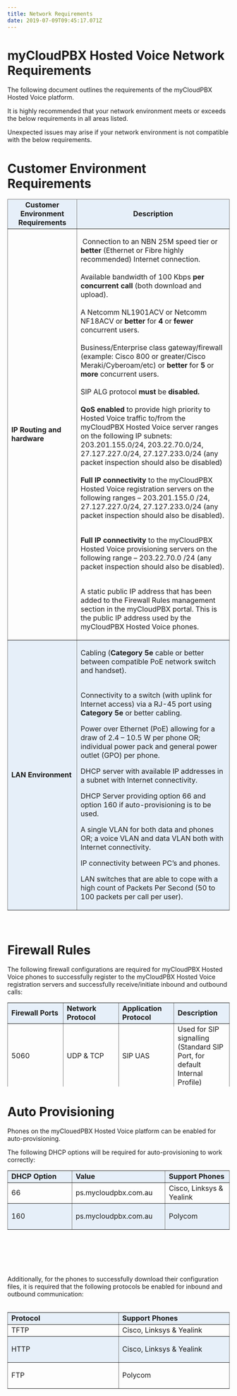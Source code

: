 ```yaml
---
title: Network Requirements
date: 2019-07-09T09:45:17.071Z
---
```

# myCloudPBX Hosted Voice Network Requirements

The following document outlines the requirements of the myCloudPBX Hosted Voice platform. 

It is highly recommended that your network environment meets or exceeds the below requirements in all areas listed. 

Unexpected issues may arise if your network environment is not compatible with the below requirements. 

# Customer Environment Requirements

<table class="editorDemoTable" style="vertical-align: top; border-style: none;" border="black">
<thead>
<tr>
<td style="background-color: rgba(29, 119, 209, 0.1); width: 140px; text-align: center;"><b>Customer Environment Requirements</b></td>
<td style="background-color: rgba(29, 119, 209, 0.1); width: 600px; text-align: center;"><b>Description</b></td>
</tr>
</thead>
<tbody>
<tr>
<td style="min-width: 140px; width: 140px;"><span style="font-weight: 400;"><b>IP Routing and hardware</b></span></td>
<td style="width: 600px;">
<p><span style="font-weight: 400;">&nbsp;</span><span style="font-weight: 400;">Connection to an NBN 25M speed tier or </span><b>better </b><span style="font-weight: 400;">(Ethernet or Fibre highly recommended) Internet connection.</span><span style="font-weight: 400;"><br /></span><span style="font-weight: 400;"><br /></span><span style="font-weight: 400;">Available bandwidth of 100 Kbps </span><b>per concurrent call </b><span style="font-weight: 400;">(both download and upload). </span><span style="font-weight: 400;"><br /></span><span style="font-weight: 400;"><br /></span><span style="font-weight: 400;">A Netcomm NL1901ACV or Netcomm NF18ACV or </span><b>better </b><span style="font-weight: 400;">for </span><b>4</b><span style="font-weight: 400;"> or </span><b>fewer </b><span style="font-weight: 400;">concurrent users. </span><span style="font-weight: 400;"><br /></span><span style="font-weight: 400;"><br /></span><span style="font-weight: 400;">Business/Enterprise class gateway/firewall (example: Cisco 800 or greater/Cisco Meraki/Cyberoam/etc</span><span style="font-weight: 400;">)</span><span style="font-weight: 400;"> or </span><b>better </b><span style="font-weight: 400;">for </span><b>5</b><span style="font-weight: 400;"> or </span><b>more </b><span style="font-weight: 400;">concurrent users.</span><span style="font-weight: 400;"><br /></span><span style="font-weight: 400;"><br /></span><span style="font-weight: 400;">SIP ALG protocol </span><b>must </b><span style="font-weight: 400;">be </span><b>disabled.</b><b><br /></b><b><br /></b><b>QoS enabled</b><span style="font-weight: 400;"> to provide high priority to Hosted Voice traffic to/from the myCloudPBX Hosted Voice server ranges on the following IP subnets: 203.201.155.0/24, 203.22.70.0/24, 27.127.227.0/24, 27.127.233.0/24 (any packet inspection should also be disabled)</span><span style="font-weight: 400;"><br /><b><br />Full IP connectivity</b><span> to the myCloudPBX Hosted Voice registration servers on the following ranges &ndash; 203.201.155.0 /24, 27.127.227.0/24, 27.127.233.0/24 (any packet inspection should also be disabled).<br /><br /></span></span></p>
<b>Full IP connectivity</b><span style="font-weight: 400;"><span style="font-weight: 400;"> to the myCloudPBX Hosted Voice provisioning servers on the following range &ndash; 203.22.70.0 /24 (any packet inspection should also be disabled).<br /><br /></span></span>
<p><span style="font-weight: 400;">A static public IP address that has been added to the Firewall Rules management section in the myCloudPBX portal. This is the public IP address used by the myCloudPBX Hosted Voice phones.</span></p>
</td>
</tr>
<tr>
<td style="background-color: rgba(29, 119, 209, 0.1); width: 140px;"><b>LAN Environment</b></td>
<td style="background-color: rgba(29, 119, 209, 0.1); width: 600px;">
<p><span style="font-weight: 400;">Cabling (</span><b>Category 5e</b><span style="font-weight: 400;"> cable or better between compatible PoE network switch and handset).</span></p>
<p><span><br />Connectivity to a switch (with uplink for Internet access) via a RJ-45 port using </span><b>Category 5e </b><span>or better cabling.</span></p>Power over Ethernet (PoE) allowing for a draw of 2.4 – 10.5 W per phone OR; individual power pack and general power outlet (GPO) per phone.

DHCP server with available IP addresses in a subnet with Internet connectivity.

DHCP Server providing option 66 and option 160 if auto-provisioning is to be used.

A single VLAN for both data and phones OR; a voice VLAN and data VLAN both with Internet connectivity.

IP connectivity between PC’s and phones.

LAN switches that are able to cope with a high count of Packets Per Second (50 to 100 packets per call per user). 

</td>
</tr>
</tbody>
</table>

</br>

# Firewall Rules

The following firewall configurations are required for myCloudPBX Hosted Voice phones to successfully register to the myCloudPBX Hosted Voice registration servers and successfully receive/initiate inbound and outbound calls:


<table border="1" style="height: 190px; width: 100%; border-collapse: collapse; border-style: none;">
<tbody>
<tr style="height: 21px;">
<td style="background-color: rgba(29, 119, 209, 0.1); width: 25%; height: 21px;"><strong>Firewall Ports</strong></td>
<td style="background-color: rgba(29, 119, 209, 0.1); width: 25%; height: 21px;"><strong>Network Protocol</strong></td>
<td style="background-color: rgba(29, 119, 209, 0.1); width: 25%; height: 21px;"><strong>Application Protocol</strong></td>
<td style="background-color: rgba(29, 119, 209, 0.1); width: 25%; height: 21px;"><strong>Description</strong></td>
</tr>
<tr style="height: 21px;">
<td style="width: 25%; height: 21px;">5060</td>
<td style="width: 25%; height: 21px;">UDP &amp; TCP</td>
<td style="width: 25%; height: 21px;">SIP UAS</td>
<td style="width: 25%; height: 21px;">Used for SIP signalling (Standard SIP Port, for default Internal Profile)</td>
</tr>
<tr style="height: 21px;">
<td style="background-color: rgba(29, 119, 209, 0.1); width: 25%; height: 21px;">16384 - 32768</td>
<td style="background-color: rgba(29, 119, 209, 0.1); width: 25%; height: 21px;">UDP</td>
<td style="background-color: rgba(29, 119, 209, 0.1); width: 25%; height: 21px;">RTP / RTCP multimedia streaming</td>
<td style="background-color: rgba(29, 119, 209, 0.1); width: 25%; height: 21px;">Used for audio/video data in SIP and other protocols.</td>
</tr>
</tbody>
</table>

# Auto Provisioning

Phones on the myClouedPBX Hosted Voice platform can be enabled for auto-provisioning. 

The following DHCP options will be required for auto-provisioning to work correctly:


<table border="1" style="height: 190px; width: 100%; border-collapse: collapse; border-style: none;">
<tbody>
<tr style="height: 21px;">
<td style="background-color: rgba(29, 119, 209, 0.1); width: 25%; height: 21px;"><b>DHCP Option</b></td>
<td style="background-color: rgba(29, 119, 209, 0.1); width: 25%; height: 21px;"><b>Value</b></td>
<td style="background-color: rgba(29, 119, 209, 0.1); width: 25%; height: 21px;"><b>Support Phones</b></td>
</tr>
<tr style="height: 21px;">
<td style="width: 25%; height: 21px;">66</td>
<td style="width: 25%; height: 21px;"><span style="font-weight: 400;">ps.mycloudpbx.com.au</span></td>
<td style="width: 25%; height: 21px;">Cisco, Linksys &amp; Yealink</td>
</tr>
<tr style="height: 21px;">
<td style="background-color: rgba(29, 119, 209, 0.1); width: 25%; height: 21px;">
<p>160</p>
</td>
<td style="background-color: rgba(29, 119, 209, 0.1); width: 25%; height: 21px;"><span style="font-weight: 400;">ps.mycloudpbx.com.au</span></td>
<td style="background-color: rgba(29, 119, 209, 0.1); width: 25%; height: 21px;">Polycom</td>
</tr>
</tbody>
</table>
<p><br /></p>
<p></p>
<p></p>

Additionally, for the phones to successfully download their configuration files, it is required that the following protocols be enabled for inbound and outbound communication:
</br> </br>

<table border="1" style="height: 240px; width: 100%; border-collapse: collapse; border-style: none;">
<tbody>
<tr style="height: 21px;">
<td style="background-color: rgba(29, 119, 209, 0.1); width: 25%; height: 21px;"><b>Protocol</b></td>
<td style="background-color: rgba(29, 119, 209, 0.1); width: 25%; height: 21px;"><b>Support Phones</b></td>
</tr>
<tr style="height: 21px;">
<td style="width: 25%; height: 21px;">TFTP</td>
<td style="width: 25%; height: 21px;">Cisco, Linksys &amp; Yealink</td>
</tr>
<tr style="height: 21px;">
<td style="background-color: rgba(29, 119, 209, 0.1); width: 25%; height: 21px;">
<p>HTTP</p>
</td>
<td style="background-color: rgba(29, 119, 209, 0.1); width: 25%; height: 21px;">Cisco, Linksys &amp; Yealink</td>
</tr>
<tr style="height: 21px;">
<td style="width: 25%; height: 21px;">
<p>FTP</p>
</td>
<td style="width: 25%; height: 21px;">Polycom</td>
</tr>
</tbody>
</table>
<p><br /><br /></p>
<p></p>
